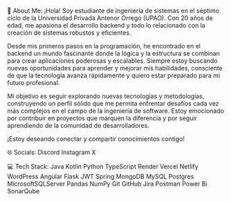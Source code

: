 💫 About Me:
¡Hola! Soy estudiante de ingeniería de sistemas en el séptimo ciclo de la Universidad Privada Antenor Orrego (UPAO). Con 20 años de edad, me apasiona el desarrollo backend y todo lo relacionado con la creación de sistemas robustos y eficientes.

Desde mis primeros pasos en la programación, he encontrado en el backend un mundo fascinante donde la lógica y la estructura se combinan para crear aplicaciones poderosas y escalables. Siempre estoy buscando nuevas oportunidades para aprender y mejorar mis habilidades, consciente de que la tecnología avanza rápidamente y quiero estar preparado para mi futuro profesional.

Mi objetivo es seguir explorando nuevas tecnologías y metodologías, construyendo un perfil sólido que me permita enfrentar desafíos cada vez más complejos en el campo de la ingeniería de software. Estoy emocionado por contribuir en proyectos que marquen la diferencia y por seguir aprendiendo de la comunidad de desarrolladores.

¡Estoy deseando conectar y compartir conocimientos contigo!

🌐 Socials:
Discord Instagram X

💻 Tech Stack:
Java Kotlin Python TypeScript Render Vercel Netlify WordPress Angular Flask JWT Spring MongoDB MySQL Postgres MicrosoftSQLServer Pandas NumPy Git GitHub Jira Postman Power Bi SonarQube
